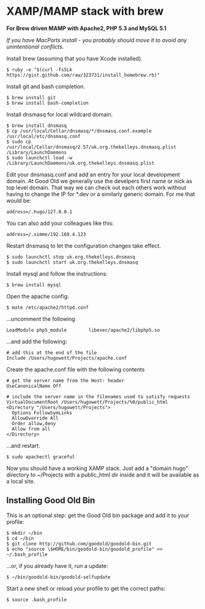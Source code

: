 # XAMP/MAMP stack with brew

**For Brew driven MAMP with Apache2, PHP 5.3 and MySQL 5.1**

_If you have MacPorts install - you probably should move it to avoid any unintentional conflicts._

Install brew (assuming that you have Xcode installed).

    $ ruby -e "$(curl -fsSLk https://gist.github.com/raw/323731/install_homebrew.rb)"

Install git and bash completion.

    $ brew install git
    $ brew install bash-completion

Install dnsmasq for local wildcard domain.

    $ brew install dnsmasq
    $ cp /usr/local/Cellar/dnsmasq/*/dnsmasq.conf.example /usr/local/etc/dnsmasq.conf
    $ sudo cp /usr/local/Cellar/dnsmasq/2.57/uk.org.thekelleys.dnsmasq.plist /Library/LaunchDaemons
    $ sudo launchctl load -w /Library/LaunchDaemons/uk.org.thekelleys.dnsmasq.plist

Edit your dnsmasq.conf and add an entry for your local development domain. At Good Old we generally use the develpers first name or nick as top level domain. That way we can check out each others work without having to change the IP for *.dev or a similarly generic domain. For me that would be:

    address=/.hugo/127.0.0.1

You can also add your colleagues like this:

    address=/.simme/192.168.4.123

Restart dnsmasq to let the configuration changes take effect.

    $ sudo launchctl stop uk.org.thekelleys.dnsmasq
    $ sudo launchctl start uk.org.thekelleys.dnsmasq

Install mysql and follow the instructions:

    $ brew install mysql

Open the apache config:

    $ mate /etc/apache2/httpd.conf

...uncomment the following

    LoadModule php5_module        libexec/apache2/libphp5.so

...and add the following:

    # add this at the end of the file
    Include /Users/hugowett/Projects/apache.conf

Create the apache.conf file with the following contents

    # get the server name from the Host: header
    UseCanonicalName Off

    # include the server name in the filenames used to satisfy requests
    VirtualDocumentRoot /Users/hugowett/Projects/%0/public_html
    <Directory "/Users/hugowett/Projects">
      Options FollowSymLinks
      AllowOverride All
      Order allow,deny
      Allow from all
    </Directory>

...and restart.

    $ sudo apachectl graceful

Now you should have a working XAMP stack. Just add a "domain.hugo" directory to ~/Projects with a public_html dir inside and it will be available as a local site.

## Installing Good Old Bin

This is an optional step: get the Good Old bin package and add it to your profile:

    $ mkdir ~/bin
    $ cd ~/bin
    $ git clone http://github.com/goodold/goodold-bin.git
    $ echo "source \$HOME/bin/goodold-bin/goodold_profile" >> ~/.bash_profile

...or, if you already have it, run a update:

    $ ~/bin/goodold-bin/goodold-selfupdate

Start a new shell or reload your profile to get the correct paths:

    $ source .bash_profile
